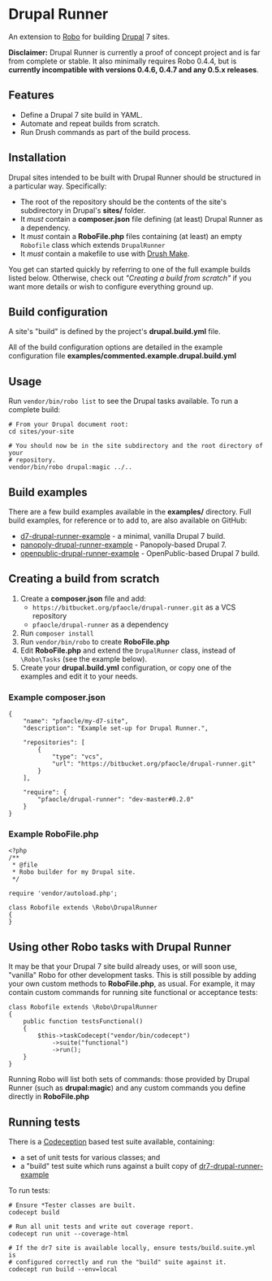 Drupal Runner
=============
An extension to [Robo](https://github.com/Codegyre/Robo) for building
[Drupal](https://www.drupal.org/) 7 sites.

**Disclaimer:** Drupal Runner is currently a proof of concept project and is
far from complete or stable. It also minimally requires Robo 0.4.4, but is
**currently incompatible with versions 0.4.6, 0.4.7 and any 0.5.x releases**.


Features
--------

* Define a Drupal 7 site build in YAML.
* Automate and repeat builds from scratch.
* Run Drush commands as part of the build process.


Installation
------------
Drupal sites intended to be built with Drupal Runner should be structured in a
particular way. Specifically:

* The root of the repository should be the contents of the site's subdirectory
  in Drupal's **sites/** folder.
* It _must_ contain a **composer.json** file defining (at least) Drupal Runner
  as a dependency.
* It _must_ contain a **RoboFile.php** files containing (at least) an empty
  `Robofile` class which extends `DrupalRunner`
* It _must_ contain a makefile to use with [Drush Make](http://docs.drush.org/en/stable/make/).

You get can started quickly by referring to one of the full example builds
listed below. Otherwise, check out _"Creating a build from scratch"_ if you
want more details or wish to configure everything ground up.


Build configuration
-------------------
A site's "build" is defined by the project's **drupal.build.yml** file.

All of the build configuration options are detailed in the example configuration
file **examples/commented.example.drupal.build.yml**


Usage
-----
Run `vendor/bin/robo list` to see the Drupal tasks available. To run a complete
build:

    # From your Drupal document root:
    cd sites/your-site

    # You should now be in the site subdirectory and the root directory of your
    # repository.
    vendor/bin/robo drupal:magic ../..


Build examples
--------------
There are a few build examples available in the **examples/** directory. Full
build examples, for reference or to add to, are also available on GitHub:

* [d7-drupal-runner-example](https://github.com/pfaocle/d7-drupal-runner-example) - a minimal, vanilla Drupal 7 build.
* [panopoly-drupal-runner-example](https://github.com/pfaocle/panopoly-drupal-runner-example) - Panopoly-based Drupal 7.
* [openpublic-drupal-runner-example](https://github.com/pfaocle/openpublic-drupal-runner-example) - OpenPublic-based Drupal 7 build.


Creating a build from scratch
-----------------------------
1. Create a **composer.json** file and add:
    * `https://bitbucket.org/pfaocle/drupal-runner.git` as a VCS repository
    * `pfaocle/drupal-runner` as a dependency
2. Run `composer install`
3. Run `vendor/bin/robo` to create **RoboFile.php**
4. Edit **RoboFile.php** and extend the `DrupalRunner` class, instead of
   `\Robo\Tasks` (see the example below).
5. Create your **drupal.build.yml** configuration, or copy one of the examples
   and edit it to your needs.

### Example composer.json

    {
        "name": "pfaocle/my-d7-site",
        "description": "Example set-up for Drupal Runner.",

        "repositories": [
            {
                "type": "vcs",
                "url": "https://bitbucket.org/pfaocle/drupal-runner.git"
            }
        ],

        "require": {
            "pfaocle/drupal-runner": "dev-master#0.2.0"
        }
    }

### Example RoboFile.php

    <?php
    /**
     * @file
     * Robo builder for my Drupal site.
     */

    require 'vendor/autoload.php';

    class Robofile extends \Robo\DrupalRunner
    {
    }


Using other Robo tasks with Drupal Runner
-----------------------------------------
It may be that your Drupal 7 site build already uses, or will soon use,
"vanilla" Robo for other development tasks. This is still possible by adding
your own custom methods to **RoboFile.php**, as usual. For example, it may
contain custom commands for running site functional or acceptance tests:

    class Robofile extends \Robo\DrupalRunner
    {
        public function testsFunctional()
        {
            $this->taskCodecept("vendor/bin/codecept")
                ->suite("functional")
                ->run();
        }
    }

Running Robo will list both sets of commands: those provided by Drupal Runner
(such as **drupal:magic**) and any custom commands you define directly in
**RoboFile.php**


Running tests
-------------
There is a [Codeception](http://codeception.com/) based test suite available, containing:

* a set of unit tests for various classes; and
* a "build" test suite which runs against a built copy of [dr7-drupal-runner-example](https://github.com/pfaocle/dr7-drupal-runner-example)

To run tests:

    # Ensure *Tester classes are built.
    codecept build

    # Run all unit tests and write out coverage report.
    codecept run unit --coverage-html

    # If the dr7 site is available locally, ensure tests/build.suite.yml is
    # configured correctly and run the "build" suite against it.
    codecept run build --env=local

